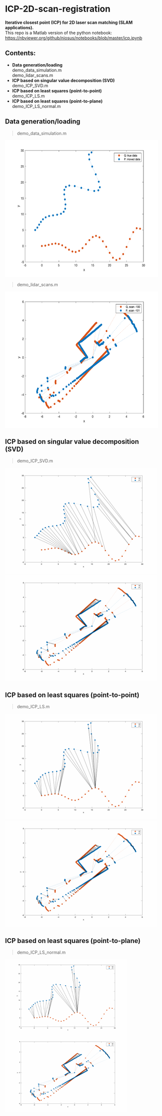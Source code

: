 # ICP-2D-scan-registration
**Iterative closest point (ICP) for 2D laser scan matching (SLAM applications).** \
This repo is a Matlab version of the python notebook: https://nbviewer.org/github/niosus/notebooks/blob/master/icp.ipynb

## Contents:
- **Data generation/loading**\
demo_data_simulation.m \
demo_lidar_scans.m
- **ICP based on singular value decomposition (SVD)**\
demo_ICP_SVD.m
- **ICP based on least squares (point-to-point)**\
demo_lCP_LS.m
- **ICP based on least squares (point-to-plane)**\
demo_ICP_LS_normal.m

## **Data generation/loading**
> demo_data_simulation.m
<p float="left">
<img src="plots/demo_simulated_data.bmp" width="650" height="450"> 
</p>

> demo_lidar_scans.m
<p float="left">
<img src="plots/demo_lidar_data.bmp" width="650" height="450"> 
</p>

## **ICP based on singular value decomposition (SVD)** 
> demo_ICP_SVD.m
<p float="left">
<img src="plots/gifs/correspondences_svd.gif" width="500" height="350"> 
<img src="plots/gifs/correspondences_svd_lidar.gif" width="500" height="350"> 
</p>

## **ICP based on least squares (point-to-point)** 
> demo_lCP_LS.m
<p float="left">
<img src="plots/gifs/correspondences_ls.gif" width="500" height="350"> 
<img src="plots/gifs/correspondences_ls_lidar.gif" width="500" height="350"> 
</p>


## **ICP based on least squares (point-to-plane)** 
> demo_ICP_LS_normal.m
<p float="left">
<img src="plots/gifs/correspondences_ls_normal.gif" width="400" height="250"> 
<img src="plots/gifs/correspondences_ls_normal_lidar.gif" width="400" height="250"> 
</p>








